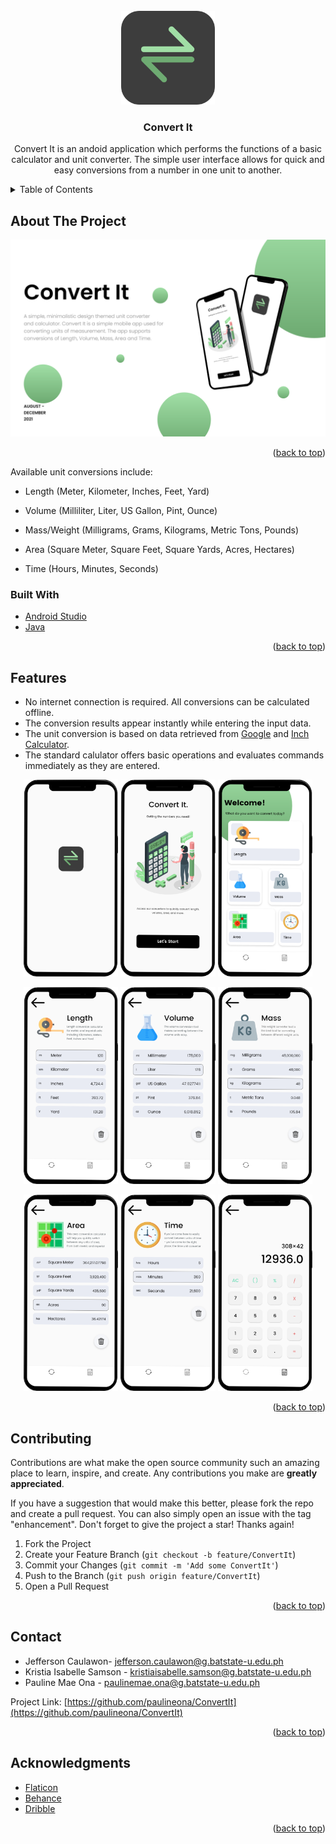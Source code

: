 <div id="top"></div>

<!-- PROJECT LOGO -->
<br />
<div align="center">
  <a href="https://github.com/paulineona/ConvertIt">
    <img src="screenshots/logo.png" alt="Logo" width="150" height="150">
  </a>

<h3 align="center">Convert It</h3>

  <p align="center">
Convert It is an andoid application which performs the functions of a basic calculator and unit converter. The simple user interface allows for quick and easy conversions from a number in one unit to another.  
</div>



<!-- TABLE OF CONTENTS -->
<details>
  <summary>Table of Contents</summary>
  <ol>
    <li>
      <a href="#about">About The Project</a>
      <ul>
        <li><a href="#built-with">Built With</a></li>
      </ul>
    </li>
    <li><a href="#features">Features</a></li>
    <li><a href="#contributing">Contributing</a></li>
    <li><a href="#contact">Contact</a></li>
    <li><a href="#acknowledgments">Acknowledgments</a></li>
  </ol>
</details>


<div id="about">
  
<!-- ABOUT THE PROJECT -->
## About The Project
  
[![Product Name Screen Shot][product-screenshot]](https://example.com)

<p align="right">(<a href="#top">back to top</a>)</p>

Available unit conversions include:
* Length (Meter, Kilometer, Inches, Feet, Yard)
* Volume (Milliliter, Liter, US Gallon, Pint, Ounce)
* Mass/Weight (Milligrams, Grams, Kilograms, Metric Tons, Pounds)
* Area (Square Meter, Square Feet, Square Yards, Acres, Hectares)
* Time (Hours, Minutes, Seconds)

  <div id="built-with">
### Built With

* [Android Studio](https://developer.android.com/)
* [Java](https://www.java.com/en/)

<p align="right">(<a href="#top">back to top</a>)</p>

  </div>
</div>


<div id="features">
  
<!-- FEATURES -->
## Features

* No internet connection is required. All conversions can be calculated offline.
* The conversion results appear instantly while entering the input data.
* The unit conversion is based on data retrieved from <a href="https://www.google.com/">Google</a> and <a href="https://www.inchcalculator.com/">Inch Calculator</a>.
* The standard calulator offers basic operations and evaluates commands immediately as they are entered.
  
<p align="middle">
  
  
  <img src="screenshots/splashscreen.png" width="30%"/>

  <img src="screenshots/on-boarding.png" width="30%"/>

  <img src="screenshots/dashboard.png" width="30%"/>
</p>

  
<p align="middle">
   <img src="screenshots/length.png" width="30%"/>

  <img src="screenshots/volume.png" width="30%"/>

  <img src="screenshots/mass.png" width="30%"/>
</p>
  
<p align="middle">
   <img src="screenshots/areav2.png" width="30%"/>

  <img src="screenshots/timev2.png" width="30%"/>

  <img src="screenshots/calculator.png" width="30%"/>
</p>

<p align="right">(<a href="#top">back to top</a>)</p>
  
</div>

<div id="contributing">
  
<!-- CONTRIBUTING -->
## Contributing

Contributions are what make the open source community such an amazing place to learn, inspire, and create. Any contributions you make are **greatly appreciated**.

If you have a suggestion that would make this better, please fork the repo and create a pull request. You can also simply open an issue with the tag "enhancement".
Don't forget to give the project a star! Thanks again!

1. Fork the Project
2. Create your Feature Branch (`git checkout -b feature/ConvertIt`)
3. Commit your Changes (`git commit -m 'Add some ConvertIt'`)
4. Push to the Branch (`git push origin feature/ConvertIt`)
5. Open a Pull Request

<p align="right">(<a href="#top">back to top</a>)</p>

</div>

<div id="contact">
  
<!-- CONTACT -->
## Contact

* Jefferson Caulawon- jefferson.caulawon@g.batstate-u.edu.ph
* Kristia Isabelle Samson - kristiaisabelle.samson@g.batstate-u.edu.ph
* Pauline Mae Ona - paulinemae.ona@g.batstate-u.edu.ph

Project Link: [https://github.com/paulineona/ConvertIt](https://github.com/paulineona/ConvertIt)

<p align="right">(<a href="#top">back to top</a>)</p>

</div>

<div id="acknowledgements">
  
<!-- ACKNOWLEDGMENTS -->
## Acknowledgments

* [Flaticon](https://www.flaticon.com/)
* [Behance](https://www.behance.net/)
* [Dribble](https://dribbble.com/)

<p align="right">(<a href="#top">back to top</a>)</p>


</div>

<!-- MARKDOWN LINKS & IMAGES -->
[product-screenshot]: screenshots/about.png


